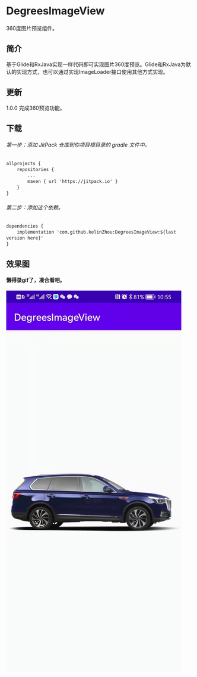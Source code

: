 # DegreesImageView
360度图片预览组件。

## 简介
基于Glide和RxJava实现一样代码即可实现图片360度预览。Glide和RxJava为默认的实现方式，也可以通过实现ImageLoader接口使用其他方式实现。

## 更新
1.0.0 完成360预览功能。

## 下载
###### 第一步：添加 JitPack 仓库到你项目根目录的 gradle 文件中。
```
allprojects {
    repositories {
        ...
        maven { url 'https://jitpack.io' }
    }
}
```
###### 第二步：添加这个依赖。
```
dependencies {
    implementation 'com.github.kelinZhou:DegreesImageView:${last version here}'
}
```

## 效果图
#### 懒得录gif了，凑合看吧。
![静态预览](materials/preview.jpg)
